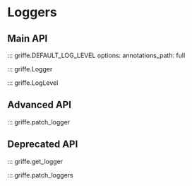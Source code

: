 # Loggers

## **Main API**

::: griffe.DEFAULT_LOG_LEVEL
    options:
        annotations_path: full

<!-- YORE: Bump 1.0.0: Uncomment line. -->
<!-- ::: griffe.logger -->

::: griffe.Logger

::: griffe.LogLevel

## **Advanced API**

::: griffe.patch_logger

## **Deprecated API**

::: griffe.get_logger

::: griffe.patch_loggers
